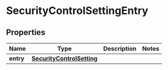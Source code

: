 
# SecurityControlSettingEntry

## Properties
Name | Type | Description | Notes
------------ | ------------- | ------------- | -------------
**entry** | [**SecurityControlSetting**](SecurityControlSetting.md) |  | 



